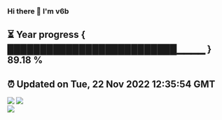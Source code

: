 ### Hi there 👋  I'm v6b  
⏳ Year progress { ██████████████████████████▁▁▁▁ } 89.18 %
---
⏰ Updated on Tue, 22 Nov 2022 12:35:54 GMT
---
![](https://github-readme-stats.vercel.app/api?username=v6b&bg_color=30,e96443,904e95&title_color=fff&text_color=fff&layout=compact)
![](https://github-readme-stats.vercel.app/api/top-langs/?username=v6b&layout=compact&bg_color=30,e96443,904e95&title_color=fff&text_color=fff)  
![](https://gcore.jsdelivr.net/gh/v6b/v6b@main/assets/github-contribution-grid-snake.svg)

